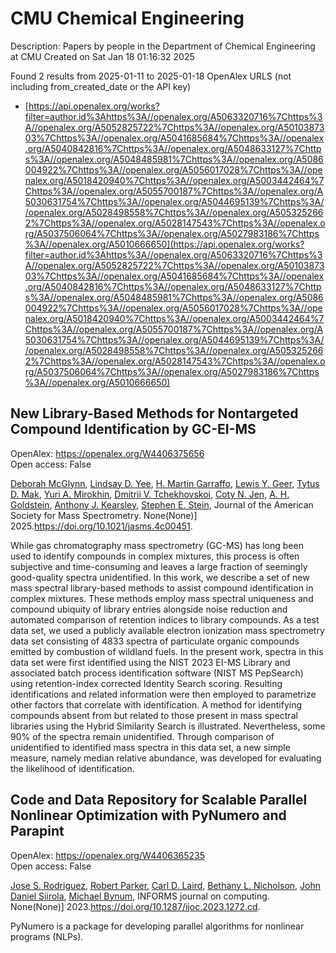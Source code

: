 # CMU Chemical Engineering
Description: Papers by people in the Department of Chemical Engineering at CMU
Created on Sat Jan 18 01:16:32 2025

Found 2 results from 2025-01-11 to 2025-01-18
OpenAlex URLS (not including from_created_date or the API key)
- [https://api.openalex.org/works?filter=author.id%3Ahttps%3A//openalex.org/A5063320716%7Chttps%3A//openalex.org/A5052825722%7Chttps%3A//openalex.org/A5010387303%7Chttps%3A//openalex.org/A5041685684%7Chttps%3A//openalex.org/A5040842816%7Chttps%3A//openalex.org/A5048633127%7Chttps%3A//openalex.org/A5048485981%7Chttps%3A//openalex.org/A5086004922%7Chttps%3A//openalex.org/A5056017028%7Chttps%3A//openalex.org/A5018420940%7Chttps%3A//openalex.org/A5003442464%7Chttps%3A//openalex.org/A5055700187%7Chttps%3A//openalex.org/A5030631754%7Chttps%3A//openalex.org/A5044695139%7Chttps%3A//openalex.org/A5028498558%7Chttps%3A//openalex.org/A5053252662%7Chttps%3A//openalex.org/A5028147543%7Chttps%3A//openalex.org/A5037506064%7Chttps%3A//openalex.org/A5027983186%7Chttps%3A//openalex.org/A5010666650](https://api.openalex.org/works?filter=author.id%3Ahttps%3A//openalex.org/A5063320716%7Chttps%3A//openalex.org/A5052825722%7Chttps%3A//openalex.org/A5010387303%7Chttps%3A//openalex.org/A5041685684%7Chttps%3A//openalex.org/A5040842816%7Chttps%3A//openalex.org/A5048633127%7Chttps%3A//openalex.org/A5048485981%7Chttps%3A//openalex.org/A5086004922%7Chttps%3A//openalex.org/A5056017028%7Chttps%3A//openalex.org/A5018420940%7Chttps%3A//openalex.org/A5003442464%7Chttps%3A//openalex.org/A5055700187%7Chttps%3A//openalex.org/A5030631754%7Chttps%3A//openalex.org/A5044695139%7Chttps%3A//openalex.org/A5028498558%7Chttps%3A//openalex.org/A5053252662%7Chttps%3A//openalex.org/A5028147543%7Chttps%3A//openalex.org/A5037506064%7Chttps%3A//openalex.org/A5027983186%7Chttps%3A//openalex.org/A5010666650)

## New Library-Based Methods for Nontargeted Compound Identification by GC-EI-MS   

OpenAlex: https://openalex.org/W4406375656    
Open access: False
    
[Deborah McGlynn](https://openalex.org/A5018597975), [Lindsay D. Yee](https://openalex.org/A5014953179), [H. Martin Garraffo](https://openalex.org/A5042721375), [Lewis Y. Geer](https://openalex.org/A5040420615), [Tytus D. Mak](https://openalex.org/A5049904568), [Yuri A. Mirokhin](https://openalex.org/A5001586897), [Dmitrii V. Tchekhovskoi](https://openalex.org/A5031687981), [Coty N. Jen](https://openalex.org/A5055700187), [A. H. Goldstein](https://openalex.org/A5066552641), [Anthony J. Kearsley](https://openalex.org/A5011525108), [Stephen E. Stein](https://openalex.org/A5025106357), Journal of the American Society for Mass Spectrometry. None(None)] 2025.https://doi.org/10.1021/jasms.4c00451.
    
While gas chromatography mass spectrometry (GC-MS) has long been used to identify compounds in complex mixtures, this process is often subjective and time-consuming and leaves a large fraction of seemingly good-quality spectra unidentified. In this work, we describe a set of new mass spectral library-based methods to assist compound identification in complex mixtures. These methods employ mass spectral uniqueness and compound ubiquity of library entries alongside noise reduction and automated comparison of retention indices to library compounds. As a test data set, we used a publicly available electron ionization mass spectrometry data set consisting of 4833 spectra of particulate organic compounds emitted by combustion of wildland fuels. In the present work, spectra in this data set were first identified using the NIST 2023 EI-MS Library and associated batch process identification software (NIST MS PepSearch) using retention-index corrected Identity Search scoring. Resulting identifications and related information were then employed to parametrize other factors that correlate with identification. A method for identifying compounds absent from but related to those present in mass spectral libraries using the Hybrid Similarity Search is illustrated. Nevertheless, some 90% of the spectra remain unidentified. Through comparison of unidentified to identified mass spectra in this data set, a new simple measure, namely median relative abundance, was developed for evaluating the likelihood of identification.    

    

## Code and Data Repository for Scalable Parallel Nonlinear Optimization with PyNumero and Parapint   

OpenAlex: https://openalex.org/W4406365235    
Open access: False
    
[Jose S. Rodriguez](https://openalex.org/A5083976166), [Robert Parker](https://openalex.org/A5062143627), [Carl D. Laird](https://openalex.org/A5030631754), [Bethany L. Nicholson](https://openalex.org/A5071938321), [John Daniel Siirola](https://openalex.org/A5047681120), [Michael Bynum](https://openalex.org/A5031357535), INFORMS journal on computing. None(None)] 2023.https://doi.org/10.1287/ijoc.2023.1272.cd.
    
PyNumero is a package for developing parallel algorithms for nonlinear programs (NLPs).    

    
